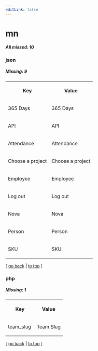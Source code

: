 ```yaml
---
editLink: false
---
```


# mn

##### All missed: 10


### json

##### Missing: 9

<table width="100%">
<tr><th width="50%">

Key

</th><th width="50%">

Value

</th></tr>
<tr><td width="50%">

365 Days

</td><td width="50%">

365 Days

</td></tr>
<tr><td width="50%">

API

</td><td width="50%">

API

</td></tr>
<tr><td width="50%">

Attendance

</td><td width="50%">

Attendance

</td></tr>
<tr><td width="50%">

Choose a project

</td><td width="50%">

Choose a project

</td></tr>
<tr><td width="50%">

Employee

</td><td width="50%">

Employee

</td></tr>
<tr><td width="50%">

Log out

</td><td width="50%">

Log out

</td></tr>
<tr><td width="50%">

Nova

</td><td width="50%">

Nova

</td></tr>
<tr><td width="50%">

Person

</td><td width="50%">

Person

</td></tr>
<tr><td width="50%">

SKU

</td><td width="50%">

SKU

</td></tr>
</table>

[ [go back](../status.md) | [to top](#) ]



### php

##### Missing: 1

<table width="100%">
<tr><th width="50%">

Key

</th><th width="50%">

Value

</th></tr>
<tr><td width="50%">

team_slug

</td><td width="50%">

Team Slug

</td></tr>
</table>

[ [go back](../status.md) | [to top](#) ]

